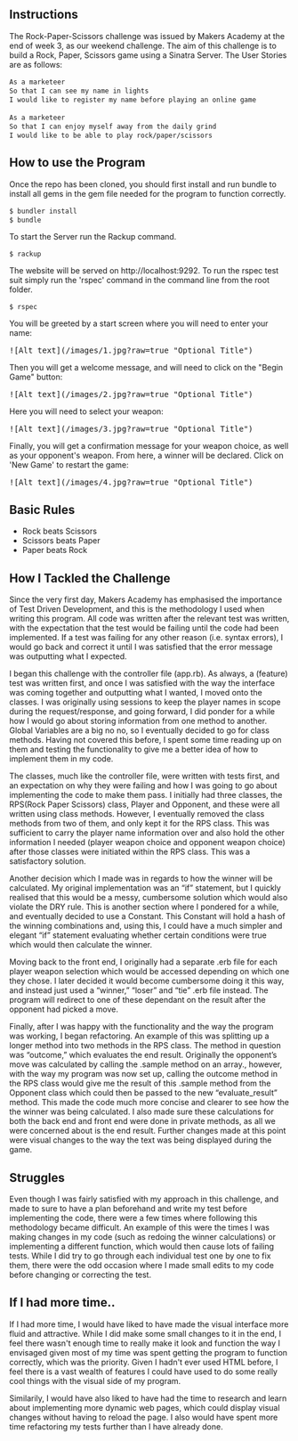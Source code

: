 Instructions
-------

The Rock-Paper-Scissors challenge was issued by Makers Academy at the end of week 3, as our weekend challenge. The aim of this challenge is to build a Rock, Paper, Scissors game using a Sinatra Server. The User Stories are as follows:

```
As a marketeer
So that I can see my name in lights
I would like to register my name before playing an online game

As a marketeer
So that I can enjoy myself away from the daily grind
I would like to be able to play rock/paper/scissors
```

How to use the Program
-------

Once the repo has been cloned, you should first install and run bundle to install all gems in the gem file needed for the program to function correctly.

```
$ bundler install
$ bundle
```

To start the Server run the Rackup command.

```
$ rackup
```

The website will be served on http://localhost:9292. To run the rspec test suit simply run the 'rspec' command in the command line from the root folder.

```
$ rspec
```

You will be greeted by a start screen where you will need to enter your name:


<kbd>
![Alt text](/images/1.jpg?raw=true "Optional Title")
</kbd>

Then you will get a welcome message, and will need to click on the "Begin Game" button:


<kbd>
![Alt text](/images/2.jpg?raw=true "Optional Title")
</kbd>


Here you will need to select your weapon:


<kbd>
![Alt text](/images/3.jpg?raw=true "Optional Title")
</kbd>


Finally, you will get a confirmation message for your weapon choice, as well as your opponent's weapon.  From here, a winner will be declared.  Click on 'New Game' to restart the game:


<kbd>
![Alt text](/images/4.jpg?raw=true "Optional Title")
</kbd>


## Basic Rules

- Rock beats Scissors
- Scissors beats Paper
- Paper beats Rock


How I Tackled the Challenge
-------

Since the very first day, Makers Academy has emphasised the importance of Test Driven Development, and this is the methodology I used when writing this program.  All code was written after the relevant test was written, with the expectation that the test would be failing until the code had been implemented.  If a test was failing for any other reason (i.e. syntax errors), I would go back and correct it until I was satisfied that the error message was outputting what I expected.

I began this challenge with the controller file (app.rb).  As always, a (feature) test was written first, and once I was satisfied with the way the interface was coming together and outputting what I wanted, I moved onto the classes.  I was originally using sessions to keep the player names in scope during the request/response, and going forward, I did ponder for a while how I would go about storing information from one method to another.  Global Variables are a big no no, so I eventually decided to go for class methods.  Having not covered this before, I spent some time reading up on them and testing the functionality to give me a better idea of how to implement them in my code.

The classes, much like the controller file, were written with tests first, and an expectation on why they were failing and how I was going to go about implementing the code to make them pass.  I initially had three classes, the RPS(Rock Paper Scissors) class, Player and Opponent, and these were all written using class methods.  However, I eventually removed the class methods from two of them, and only kept it for the RPS class.  This was sufficient to carry the player name information over and also hold the other information I needed (player weapon choice and opponent weapon choice) after those classes were initiated within the RPS class.  This was a satisfactory solution.

Another decision which I made was in regards to how the winner will be calculated.  My original implementation was an “if” statement, but I quickly realised that this would be a messy, cumbersome solution which would also violate the DRY rule.  This is another section where I pondered for a while, and eventually decided to use a Constant.  This Constant will hold a hash of the winning combinations and, using this, I could have a much simpler and elegant “if” statement evaluating whether certain conditions were true which would then calculate the winner.

Moving back to the front end, I originally had a separate .erb file for each player weapon selection which would be accessed depending on which one they chose.  I later decided it would become cumbersome doing it this way, and instead just used a “winner,” “loser” and “tie” .erb file instead.   The program will redirect to one of these dependant on the result after the opponent had picked a move.

Finally, after I was happy with the functionality and the way the program was working, I began refactoring.  An example of this was splitting up a longer method into two methods in the RPS class.  The method in question was “outcome,” which evaluates the end result.  Originally the opponent’s move was calculated by calling the .sample method on an array., however, with the way my program was now set up, calling the outcome method in the RPS class would give me the result of this .sample method from the Opponent class which could then be passed to the new “evaluate_result” method.  This made the code much more concise and clearer to see how the the winner was being calculated.  I also made sure these calculations for both the back end and front end were done in private methods, as all we were concerned about is the end result.  Further changes made at this point were visual changes to the way the text was being displayed during the game.

Struggles
-------

Even though I was fairly satisfied with my approach in this challenge, and made to sure to have a plan beforehand and write my test before implementing the code, there were a few times where following this methodology became difficult.  An example of this were the times I was making changes in my code (such as redoing the winner calculations) or implementing a different function, which would then cause lots of failing tests.  While I did try to go through each individual test one by one to fix them, there were the odd occasion where I made small edits to my code before changing or correcting the test.

If I had more time..
-------

If I had more time, I would have liked to have made the visual interface more fluid and attractive.  While I did make some small changes to it in the end, I feel there wasn't enough time to really make it look and function the way I envisaged given most of my time was spent getting the program to function correctly, which was the priority.  Given I hadn't ever used HTML before, I feel there is a vast wealth of features I could have used to do some really cool things with the visual side of my program.

Similarily, I would have also liked to have had the time to research and learn about implementing more dynamic web pages, which could display visual changes without having to reload the page.  I also would have spent more time refactoring my tests further than I have already done.
